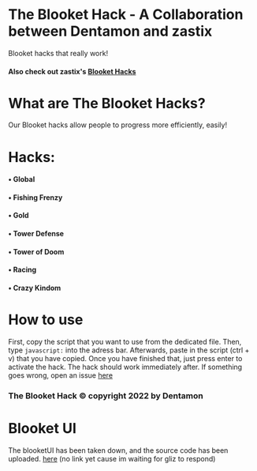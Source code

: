 # The Blooket Hack - A Collaboration between Dentamon and zastix
Blooket hacks that really work!
#### Also check out zastix's [Blooket Hacks](https://github.com/ZasticBradyn/Blooket-Hacks)
# What are The Blooket Hacks?
Our Blooket hacks allow people to progress more efficiently, easily!
# Hacks:
#### • Global
#### • Fishing Frenzy
#### • Gold
#### • Tower Defense
#### • Tower of Doom
#### • Racing
#### • Crazy Kindom
# How to use
First, copy the script that you want to use from the dedicated file.
Then, type `javascript:` into the adress bar. 
Afterwards, paste in the script (ctrl + v) that you have copied.
Once you have finished that, just press enter to activate the hack.
The hack should work immediately after.
If something goes wrong, open an issue [here](https://github.com/Dentamon/The-Blooket-Hack-v2/issues/new)
### The Blooket Hack © copyright 2022 by Dentamon

# Blooket UI
The blooketUI has been taken down, and the source code has been uploaded.
[here]() (no link yet cause im waiting for gliz to respond)
